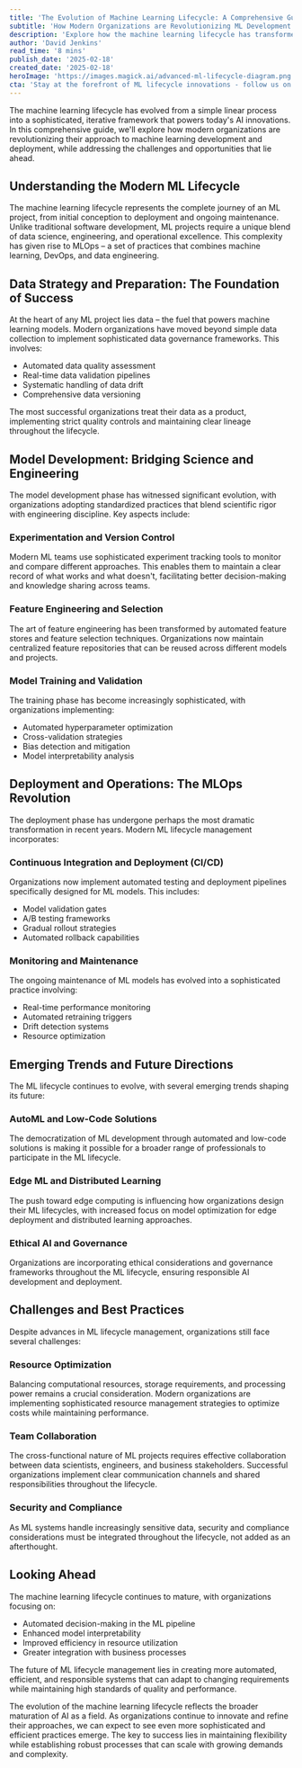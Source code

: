 ```yaml
---
title: 'The Evolution of Machine Learning Lifecycle: A Comprehensive Guide to Modern ML Operations'
subtitle: 'How Modern Organizations are Revolutionizing ML Development and Deployment'
description: 'Explore how the machine learning lifecycle has transformed from a simple process into a sophisticated framework powering modern AI. Learn about the latest MLOps practices, from data strategy to deployment, and discover emerging trends shaping the future of ML operations.'
author: 'David Jenkins'
read_time: '8 mins'
publish_date: '2025-02-18'
created_date: '2025-02-18'
heroImage: 'https://images.magick.ai/advanced-ml-lifecycle-diagram.png'
cta: 'Stay at the forefront of ML lifecycle innovations - follow us on LinkedIn for regular updates on MLOps best practices and emerging trends in AI development.'
---
```


The machine learning lifecycle has evolved from a simple linear process into a sophisticated, iterative framework that powers today's AI innovations. In this comprehensive guide, we'll explore how modern organizations are revolutionizing their approach to machine learning development and deployment, while addressing the challenges and opportunities that lie ahead.

## Understanding the Modern ML Lifecycle

The machine learning lifecycle represents the complete journey of an ML project, from initial conception to deployment and ongoing maintenance. Unlike traditional software development, ML projects require a unique blend of data science, engineering, and operational excellence. This complexity has given rise to MLOps – a set of practices that combines machine learning, DevOps, and data engineering.

## Data Strategy and Preparation: The Foundation of Success

At the heart of any ML project lies data – the fuel that powers machine learning models. Modern organizations have moved beyond simple data collection to implement sophisticated data governance frameworks. This involves:

- Automated data quality assessment
- Real-time data validation pipelines
- Systematic handling of data drift
- Comprehensive data versioning

The most successful organizations treat their data as a product, implementing strict quality controls and maintaining clear lineage throughout the lifecycle.

## Model Development: Bridging Science and Engineering

The model development phase has witnessed significant evolution, with organizations adopting standardized practices that blend scientific rigor with engineering discipline. Key aspects include:

### Experimentation and Version Control

Modern ML teams use sophisticated experiment tracking tools to monitor and compare different approaches. This enables them to maintain a clear record of what works and what doesn't, facilitating better decision-making and knowledge sharing across teams.

### Feature Engineering and Selection

The art of feature engineering has been transformed by automated feature stores and feature selection techniques. Organizations now maintain centralized feature repositories that can be reused across different models and projects.

### Model Training and Validation

The training phase has become increasingly sophisticated, with organizations implementing:

- Automated hyperparameter optimization
- Cross-validation strategies
- Bias detection and mitigation
- Model interpretability analysis

## Deployment and Operations: The MLOps Revolution

The deployment phase has undergone perhaps the most dramatic transformation in recent years. Modern ML lifecycle management incorporates:

### Continuous Integration and Deployment (CI/CD)

Organizations now implement automated testing and deployment pipelines specifically designed for ML models. This includes:

- Model validation gates
- A/B testing frameworks
- Gradual rollout strategies
- Automated rollback capabilities

### Monitoring and Maintenance

The ongoing maintenance of ML models has evolved into a sophisticated practice involving:

- Real-time performance monitoring
- Automated retraining triggers
- Drift detection systems
- Resource optimization

## Emerging Trends and Future Directions

The ML lifecycle continues to evolve, with several emerging trends shaping its future:

### AutoML and Low-Code Solutions

The democratization of ML development through automated and low-code solutions is making it possible for a broader range of professionals to participate in the ML lifecycle.

### Edge ML and Distributed Learning

The push toward edge computing is influencing how organizations design their ML lifecycles, with increased focus on model optimization for edge deployment and distributed learning approaches.

### Ethical AI and Governance

Organizations are incorporating ethical considerations and governance frameworks throughout the ML lifecycle, ensuring responsible AI development and deployment.

## Challenges and Best Practices

Despite advances in ML lifecycle management, organizations still face several challenges:

### Resource Optimization

Balancing computational resources, storage requirements, and processing power remains a crucial consideration. Modern organizations are implementing sophisticated resource management strategies to optimize costs while maintaining performance.

### Team Collaboration

The cross-functional nature of ML projects requires effective collaboration between data scientists, engineers, and business stakeholders. Successful organizations implement clear communication channels and shared responsibilities throughout the lifecycle.

### Security and Compliance

As ML systems handle increasingly sensitive data, security and compliance considerations must be integrated throughout the lifecycle, not added as an afterthought.

## Looking Ahead

The machine learning lifecycle continues to mature, with organizations focusing on:

- Automated decision-making in the ML pipeline
- Enhanced model interpretability
- Improved efficiency in resource utilization
- Greater integration with business processes

The future of ML lifecycle management lies in creating more automated, efficient, and responsible systems that can adapt to changing requirements while maintaining high standards of quality and performance.

The evolution of the machine learning lifecycle reflects the broader maturation of AI as a field. As organizations continue to innovate and refine their approaches, we can expect to see even more sophisticated and efficient practices emerge. The key to success lies in maintaining flexibility while establishing robust processes that can scale with growing demands and complexity.